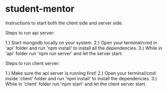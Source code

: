 # student-mentor

Instructions to start both the client side and server side.

Steps to run api server:

1.) Start mongodb locally on your system.
2.) Open your terminal/cmd in 'api' folder and run 'npm install' to install all the dependencies.
3.) While in 'api' folder run 'npm run server' and let the server start.

Steps to run client server:

1.) Make sure the api server is running first!
2.) Open your terminal/cmd inside 'client' folder and run 'npm install' to install the dependencies.
3.) While in 'client' folder run 'npm start' and let the client server start.
